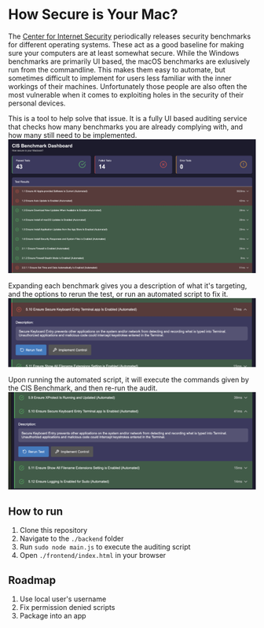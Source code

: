# How Secure is Your Mac?
The [Center for Internet Security](https://www.cisecurity.org) periodically releases security benchmarks for different operating systems. These act as a good baseline for making sure your computers are at least somewhat secure. While the Windows benchmarks are primarily UI based, the macOS benchmarks are exlusively run from the commandline. This makes them easy to automate, but sometimes difficult to implement for users less familiar with the inner workings of their machines. Unfortunately those people are also often the most vulnerable when it comes to exploiting holes in the security of their personal devices. 

This is a tool to help solve that issue. It is a fully UI based auditing service that checks how many benchmarks you are already complying with, and how many still need to be implemented.
![Main Page](./public/main_page.png)

Expanding each benchmark gives you a description of what it's targeting, and the options to rerun the test, or run an automated script to fix it.
![5.10 Disabled](./public/5_10_disabled.png)

Upon running the automated script, it will execute the commands given by the CIS Benchmark, and then re-run the audit.
![5.10 Enabled](./public/5_10_enabled.png)

## How to run
1. Clone this repository
2. Navigate to the `./backend` folder
3. Run `sudo node main.js` to execute the auditing script
4. Open `./frontend/index.html` in your browser

## Roadmap
1. Use local user's username
2. Fix permission denied scripts
3. Package into an app
